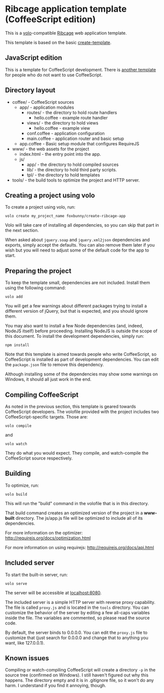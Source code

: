 # Ribcage application template (CoffeeScript edition)

This is a [volo](http://volojs.org/)-compatible
[Ribcage](https://github.com/foxbunny/ribcage) web application template.

This template is based on the basic
[create-template](https://github.com/volojs/create-template).

## JavaScript edition

This is a template for CoffeeScript development. There is
[another template](https://github.com/foxbunny/create-ribcage-app-js) for
people who do not want to use CoffeeScript.

## Directory layout

* coffee/ - CoffeeScript sources
    * app/ - application modules
        * routes/ - the directory to hold route handlers
            * hello.coffee - example route handler
        * views/ - the directory to hold views
            * hello.coffee - example view
        * conf.coffee - application configuration
        * main.coffee - application router and basic setup
    * app.coffee - Basic setup module that configures RequireJS
* www/ - the web assets for the project
    * index.html - the entry point into the app.
    * js/
        * app/ - the directory to hold compiled sources
        * lib/ - the directory to hold third party scripts.
        * tpl/ - the directory to hold templates
* tools/ - the build tools to optimize the project and HTTP server.

## Creating a project using volo

To create a project using volo, run:

    volo create my_project_name foxbunny/create-ribcage-app

Volo will take care of installing all dependencies, so you can skip that part
in the next section.

When asked about `jquery.soap` and `jquery.xml2json` dependencies and exports,
simply accept the defaults. You can also remove them later if you wish but you
will need to adjust some of the default code for the app to start.

## Preparing the project

To keep the template small, dependencies are not included. Install them using
the following command:

    volo add

You will get a few warnings about different packages trying to install a
different version of jQuery, but that is expected, and you should ignore them.

You may also want to install a few Node dependencies (and, indeed, NodeJS
itself) before proceeding. Installing NodeJS is outside the scope of this
document. To install the development dependencies, simply run:

    npm install

Note that this template is aimed towards people who write CoffeeScript, so
CoffeeScript is installed as part of development dependencies. You can edit the
`package.json` file to remove this dependency.

Although installing some of the dependencies may show some warnings on Windows,
it should all just work in the end.

## Compiling CoffeeScript

As noted in the previous section, this template is geared towards CoffeeScript
developers. The volofile provided with the project includes two
CoffeeScript-specific targets. Those are:

    volo compile

and
    
    volo watch

They do what you would expect. They compile, and watch-compile the CoffeeScript
source respectively. 

## Building

To optimize, run:

    volo build

This will run the "build" command in the volofile that is in this directory.

That build command creates an optimized version of the project in a
**www-built** directory. The js/app.js file will be optimized to include
all of its dependencies.

For more information on the optimizer:
http://requirejs.org/docs/optimization.html

For more information on using requirejs:
http://requirejs.org/docs/api.html

## Included server

To start the built-in server, run:

    volo serve

The server will be accessible at [localhost:8080](http://localhost:8080/). 

The included server is a simple HTTP server with reverse proxy capability. The
file is called `proxy.js` and is located in the `tools` directory. You can
customize the behavior of the server by editing a few all-caps variables inside
the file. The variables are commented, so please read the source code.

By default, the server binds to 0.0.0.0. You can edit the `proxy.js` file to
customize that (just search for 0.0.0.0 and change that to anything you want,
like 127.0.0.1).

## Known issues

Compiling or watch-compiling CoffeeScript will create a directory `-p` in the
source tree (confirmed on Windows). I still haven't figured out why this
happens. The directory empty and it is in .gitignore file, so it won't do any
harm. I understand if you find it annoying, though.
